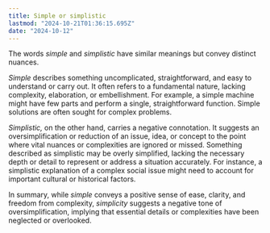 ```yaml
---
title: Simple or simplistic
lastmod: "2024-10-21T01:36:15.695Z"
date: "2024-10-12"
---
```


The words _simple_ and _simplistic_ have similar meanings but convey distinct nuances.

_Simple_ describes something uncomplicated, straightforward, and easy to understand or carry out. It often refers to a fundamental nature, lacking complexity, elaboration, or embellishment. For example, a simple machine might have few parts and perform a single, straightforward function. Simple solutions are often sought for complex problems.

_Simplistic,_ on the other hand, carries a negative connotation. It suggests an oversimplification or reduction of an issue, idea, or concept to the point where vital nuances or complexities are ignored or missed. Something described as simplistic may be overly simplified, lacking the necessary depth or detail to represent or address a situation accurately. For instance, a simplistic explanation of a complex social issue might need to account for important cultural or historical factors.

In summary, while _simple_ conveys a positive sense of ease, clarity, and freedom from complexity, _simplicity_ suggests a negative tone of oversimplification, implying that essential details or complexities have been neglected or overlooked.
